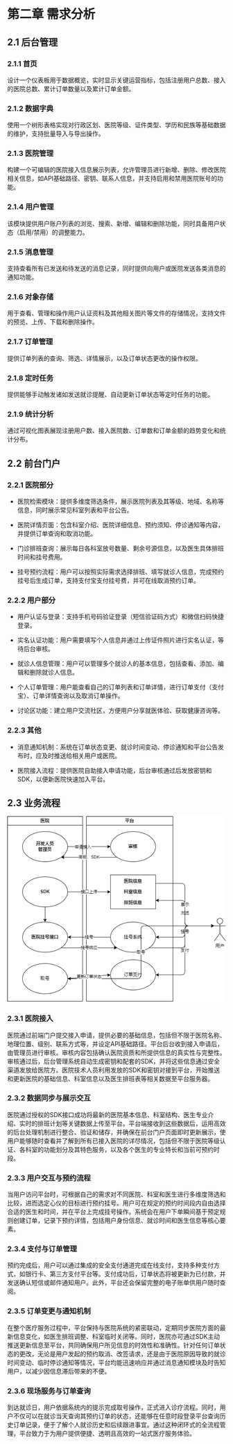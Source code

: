 # 第二章 需求分析

## 2.1 后台管理
<!--
1、首页：展示注册用户数、接入医院数、订单数和订单金额

2、数据管理
展示行政区划、医院等级、证件类型、学历、民族并提供导入、导出功能

3、医院管理
展示医院设置列表、提供医院设置（api基础路径、密钥、联系人）增删改，启用禁用功能

4、用户管理
提供注册用户列表供查看、增删改，启用禁用功能

5、消息管理
查看消息列表、提供消息推送功能

6、对象存储
查看认证信息/图片等数据的存储情况，提供增删功能

7、订单管理
查看订单列表、提供订单状态修改功能

8、定时任务
手动执行发送就诊提醒、更新订单状态等定时任务

9、统计分析
提供注册用户数、接入医院数、订单数和订单金额的统计分析以图表形式展示
-->

### 2.1.1 首页
设计一个仪表板用于数据概览，实时显示关键运营指标，包括注册用户总数、接入的医院总数、累计订单数量以及累计订单金额。

### 2.1.2 数据字典
使用一个树形表格实现对行政区划、医院等级、证件类型、学历和民族等基础数据的维护，支持批量导入与导出操作。

### 2.1.3 医院管理
构建一个可编辑的医院接入信息展示列表，允许管理员进行新增、删除、修改医院相关信息，如API基础路径、密钥、联系人信息，并支持启用和禁用医院账号的功能。

### 2.1.4 用户管理
该模块提供用户账户列表的浏览、搜索、新增、编辑和删除功能，同时具备用户状态（启用/禁用）的调整能力。

### 2.1.5 消息管理
支持查看所有已发送和待发送的消息记录，同时提供向用户或医院发送各类消息的通知功能。

### 2.1.6 对象存储
用于查看、管理和操作用户认证资料及其他相关图片等文件的存储情况，支持文件的预览、上传、下载和删除操作。

### 2.1.7 订单管理
提供订单列表的查询、筛选、详情展示，以及订单状态更改的操作权限。

### 2.1.8 定时任务
提供能够手动触发诸如发送就诊提醒、自动更新订单状态等定时任务的功能。

### 2.1.9 统计分析
通过可视化图表展现注册用户数、接入医院数、订单数和订单金额的趋势变化和统计分布。


## 2.2 前台门户
<!--
医院部分
1、首页数据
（1）医院列表、可按照医院等级、地区、医院名称进行筛选
（2）展示常见科室和平台公告

2、医院详情
（1）医院科室
（2）医院详情
（3）预约须知
（4）停诊信息
（5）订单查询及取消

3、门诊排班
（1）每日放号数、剩余号数
（2）医生排班信息、挂号费

4、挂号预约
（1）选择排班和就诊人
（2）确认挂号信息
（3）生成预约挂号订单
（4）挂号订单支付（支付宝）
（5）取消预约订单

用户部分
1、用户登录功能
（1）手机号登录（发送短信验证码）
（2）微信扫码登录

2、用户实名认证
（1）填写个人信息
（2）上传证件照片
（3）提交审核

3、就诊人管理
（1）列表、添加、详情、删除

4、订单管理
（1）订单列表、订单详情
（2）订单支付（支付宝）
（3）订单取消

5、讨论区

其他
1、消息推送
（1）订单状态变更提醒
（2）就诊、停诊通知
（3）平台公告

2、医院接入
（1）医院接入申请
（2）审核发放密钥、SDK
-->

### 2.2.1 医院部分

- 医院检索模块：提供多维度筛选条件，展示医院列表及其等级、地域、名称等信息，同时展示常见科室列表和平台公告。

- 医院详情页面：包含科室介绍、医院详细信息、预约须知、停诊通知等内容，并提供订单查询和取消功能。

- 门诊排班查询：展示每日各科室放号数量、剩余号源信息，以及医生具体排班时间和挂号费用。

- 挂号预约流程：用户可以按照实际需求选择排班、填写就诊人信息，完成预约挂号后生成订单，支持支付宝支付挂号费，并可在线取消预约订单。

### 2.2.2 用户部分

- 用户认证与登录：支持手机号码验证登录（短信验证码方式）和微信扫码快捷登录。

- 实名认证功能：用户需要填写个人信息并通过上传证件照片进行实名认证，等待后台审核。

- 就诊人信息管理：用户可以管理多个就诊人的基本信息，包括查看、添加、编辑和删除就诊人信息。

- 个人订单管理：用户能查看自己的订单列表和订单详情，进行订单支付（支付宝）、订单详情查询以及取消订单操作。

- 讨论区功能：建立用户交流社区，方便用户分享就医体验、获取健康咨询等。

### 2.2.3 其他

- 消息通知机制：系统在订单状态变更、就诊时间变动、停诊通知和平台公告发布时，应及时推送给相关用户或医院。

- 医院接入流程：提供医院自助接入申请功能，后台审核通过后发放密钥和SDK，以便新医院快速加入平台。


## 2.3 业务流程
![](../imgs/业务流程.drawio.png)

### 2.3.1 医院接入
医院通过前端门户提交接入申请，提供必要的基础信息，包括但不限于医院名称、地理位置、级别、联系方式等，并设定API基础路径。平台后台收到接入申请后，由管理员进行审核。审核内容包括确认医院资质和所提供信息的真实性与完整性。审核通过后，后台管理系统自动生成密钥和配套的SDK，并将这些信息通过安全渠道发放给医院方。医院技术人员利用发放的SDK和密钥对接到平台，开始推送和更新医院的基础信息、科室信息以及医生排班表等相关数据至平台服务器。

### 2.3.2 数据同步与展示交互
医院通过授权的SDK接口成功将最新的医院基本信息、科室结构、医生专业介绍、实时的排班计划等关键数据上传至平台。平台端接收到这些数据后，运用高效的后台处理机制进行整合、验证和储存，并确保在前台门户页面即时更新展示，使用户能够随时查看并了解到所有已接入医院的详尽情况，包括但不限于医院等级认证、各科室的功能划分及其特色服务，以及各个医生的专业特长和当前可预约时段。

### 2.3.3 用户交互与预约流程
当用户访问平台时，可根据自己的需求对不同医院、科室和医生进行多维度筛选和比较，进而选定心仪的目标进行预约挂号。用户可在规定的预约时间段内自由选择合适的医生和时间，并在平台上完成挂号操作。系统会在用户下单瞬间基于预定规则创建订单，记录下预约详情，包括用户身份信息、就诊时间和医生信息等核心要素。

### 2.3.4 支付与订单管理
预约完成后，用户可以通过集成的安全支付通道完成在线支付，支持多种支付方式，如银行卡、第三方支付平台等。支付成功后，订单状态将被更新为已付款，并发送确认短信或邮件通知用户。此外，平台还会保留完整的电子账单供用户随时查阅。

### 2.3.5 订单变更与通知机制
在整个医疗服务过程中，平台保持与医院系统的紧密联动，定期同步医院方面的最新信息变化，如医生排班调整、科室临时关闭等。同时，医院亦可通过SDK主动推送更新信息至平台，共同确保用户所见信息的时效性和准确性。针对任何订单状态的更改，无论是用户发起的预约取消、改签请求，还是由于医院原因导致的就诊时间变动、临时停诊通知等情况，平台均能迅速响应并通过消息通知模块及时告知用户，以减少因信息滞后带来的不便。

### 2.3.6 现场服务与订单查询
到达就诊日，用户依据系统内的提示完成取号操作，正式进入诊疗流程。同时，用户不仅可以在就诊当天查询其预约订单的状态，还能够在任意时段登录平台查询历史订单记录，便于了解个人就诊历史和后续跟进事宜。通过这种闭环式的全流程管理，平台致力于为用户提供便捷、透明且高效的一站式医疗服务体验。

